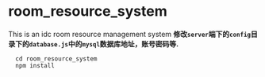 # room_resource_system
This is an idc room resource management system
**修改`server`端下的`config`目录下的`database.js`中的`mysql`数据库地址，账号密码等.**  
``` code  
  cd room_resource_system 
  npm install
```  
